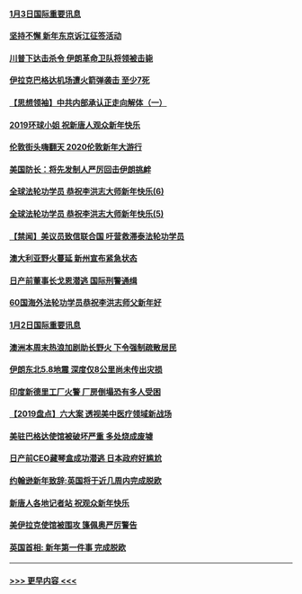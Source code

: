 #### [1月3日国际重要讯息](../pages/prog202/a102744301.md?t=01032133) 
#### [坚持不懈 新年东京诉江征签活动](../pages/prog202/a102744303.md?t=01032133) 
#### [川普下达击杀令 伊朗革命卫队将领被击毙](../pages/prog202/a102741911.md?t=01032133) 
#### [伊拉克巴格达机场遭火箭弹袭击 至少7死](../pages/prog202/a102744115.md?t=01032133) 
#### [【思想领袖】中共内部承认正走向解体（一）](../pages/prog202/a102744097.md?t=01032133) 
#### [2019环球小姐 祝新唐人观众新年快乐](../pages/prog202/a102744043.md?t=01032133) 
#### [伦敦街头嗨翻天 2020伦敦新年大游行](../pages/prog202/a102743925.md?t=01032133) 
#### [美国防长：将先发制人严厉回击伊朗挑衅](../pages/prog202/a102743930.md?t=01032133) 
#### [全球法轮功学员 恭祝李洪志大师新年快乐(6)](../pages/prog202/a102743899.md?t=01032133) 
#### [全球法轮功学员 恭祝李洪志大师新年快乐(5)](../pages/prog202/a102743766.md?t=01032133) 
#### [【禁闻】美议员致信联合国 吁营救滞泰法轮功学员](../pages/prog202/a102743781.md?t=01032133) 
#### [澳大利亚野火蔓延 新州宣布紧急状态](../pages/prog202/a102743681.md?t=01032133) 
#### [日产前董事长戈恩潜逃 国际刑警通缉](../pages/prog202/a102743676.md?t=01032133) 
#### [60国海外法轮功学员恭祝李洪志师父新年好](../pages/prog202/a102743628.md?t=01032133) 
#### [1月2日国际重要讯息](../pages/prog202/a102743488.md?t=01032133) 
#### [澳洲本周末热浪加剧助长野火 下令强制疏散居民](../pages/prog202/a102743421.md?t=01032133) 
#### [伊朗东北5.8地震 深度仅8公里尚未传出灾损](../pages/prog202/a102743396.md?t=01032133) 
#### [印度新德里工厂火警 厂房倒塌恐有多人受困](../pages/prog202/a102743386.md?t=01032133) 
#### [【2019盘点】六大案 透视美中医疗领域新战场](../pages/prog202/a102743227.md?t=01032133) 
#### [美驻巴格达使馆被破坏严重 多处烧成废墟](../pages/prog202/a102743244.md?t=01032133) 
#### [日产前CEO藏琴盒成功潜逃 日本政府好尴尬](../pages/prog202/a102742937.md?t=01032133) 
#### [约翰逊新年致辞:英国将于近几周内完成脱欧](../pages/prog202/a102742956.md?t=01032133) 
#### [新唐人各地记者站 祝观众新年快乐](../pages/prog202/a102742785.md?t=01032133) 
#### [美伊拉克使馆被围攻 篷佩奥严厉警告](../pages/prog202/a102742994.md?t=01032133) 
#### [英国首相: 新年第一件事 完成脱欧](../pages/prog202/a102742907.md?t=01032133) 

----
#### [ >>> 更早内容 <<< ](../indexes/prog202-earlier.md)
